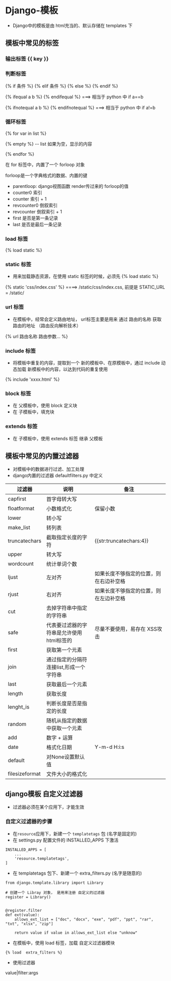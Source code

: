# Django-模板

- Django中的模板是由 html充当的、默认存储在 templates 下

## 模板中常见的标签 

###  输出标签  {{ key }}

### 判断标签  

{% if 条件 %}   {% elif 条件 %}  {% else %}  {% endif %}


{% ifequal a b  %}  {% endifequal %}   ===> 相当于 python 中   if a==b

{% ifnotequal a b %}  {% endifnotequal %}  ===> 相当于 python 中   if a!=b


###  循环标签 

{% for var in list %}
	
{% empty %}
 -- list 如果为空，显示的内容

{% endfor %}

在 for 标签中，内置了一个 forloop 对象

forloop是一个字典格式的数据、内置的键

- parentloop: django视图函数 render传过来的 forloop的值 
- counter0   索引
- counter    索引 + 1
- revcounter0 倒叙索引 
- revcounter  倒叙索引 + 1
- first 是否是第一条记录
- last  是否是最后一条记录


### load 标签

{% load static %}


### static 标签

- 用来加载静态资源，在使用 static 标签的时候，必须先 {% load static %}

{% static 'css/index.css'  %}   ====>  /static/css/index.css, 前提是 STATIC_URL = /static/


### url 标签 

- 在模板中，经常会定义路由地址， url标签主要是用来 通过 路由的名称 获取路由的地址 （路由反向解析技术）

{% url 路由名称  路由参数... %}


### include 标签

- 将模板中重复的内容，提取到一个 新的模板中、在原模板中，通过 include 动态加载 新模板中的内容，以达到代码的重复使用

{% include 'xxxx.html' %}


### block 标签 

- 在 父模板中，使用 block 定义块
- 在 子模板中，填充块

### extends 标签

- 在 子模板中，使用 extends 标签 继承 父模板

## 模板中常见的内置过滤器

- 对模板中的数据进行过滤、加工处理
- django内置的过滤器 defaultfilters.py 中定义


| 过滤器	| 说明	| 备注	|
| -- | -- | -- |
|capfirst	| 首字母转大写	|	|
|floatformat	| 小数格式化	| 保留小数	|
|lower	| 转小写	|	|
|make_list	| 转列表	|	|
|truncatechars	| 截取指定长度的字符	| {{str:truncatechars:4}}	|
|upper	| 转大写	|	|
|wordcount	| 统计单词个数	|	|
|ljust	| 左对齐	| 如果长度不够指定的位置，则在右边补空格	|
|rjust	| 右对齐	| 如果长度不够指定的位置，则在左边补空格	|
|cut	| 去掉字符串中指定的字符串	|	|
|safe	| 代表要过滤器的字符串是允许使用html标签的	| 尽量不要使用，易存在 XSS攻击	|
|first	| 获取第一个元素	|	|
|join	| 通过指定的分隔符连接list,形成一个字符串	|	|
|last	| 获取最后一个元素	|	|
|length	| 获取长度	|	|
|lenght_is	|	判断长度是否是指定的长度|	|
|random	|	随机从指定的数据中获取一个元素|	|
|add	| 数字 + 运算	|	|
|date	| 格式化日期	| Y-m-d H:i:s|
|default	| 对None设置默认值	|	|
|filesizeformat| 文件大小的格式化|	|


## django模板 自定义过滤器 

- 过滤器必须在某个应用下，才能生效

### 自定义过滤器的步骤 

- 在`resource`应用下，新建一个 `templatetags` 包 (名字是固定的)
- 在 settings.py 配置文件的 INSTALLED_APPS 下激活

```
INSTALLED_APPS = [
	...
	'resource.templatetags',
]

```

- 在 templatetags 包下、新建一个 extra_filters.py (名字是随意的)

```
from django.template.library import Library

# 创建一个 Libray 对象， 是用来注册 自定义的过滤器
register = Library()


@register.filter
def ext(value):
    allows_ext_list = ["doc", "docx", "exe", "pdf", "ppt", "rar", "txt", "xlsx", "zip"]

    return value if value in allows_ext_list else "unknow"

```

- 在模板中，使用 load 标签，加载 自定义过滤器模块 

```
{% load  extra_filters %}
```

- 使用过滤器

value|filter:args